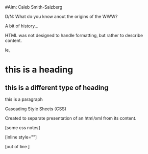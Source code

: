 #Aim: Caleb Smith-Salzberg

D/N: What do you know anout the origins of the WWW?

A bit of history...


HTML was not designed to handle formatting, but rather to describe content.

ie,

<h1> this is a heading </h1>

<h2> this is a different type of heading </h2>

<p> this is a paragraph </p>


Cascading Style Sheets (CSS)

Created to separate presentation of an html/xml from its content.

[some css notes]

[inline style=""]

[out of line <style></style>]

